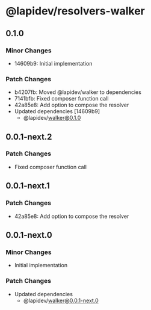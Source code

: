 # @lapidev/resolvers-walker

## 0.1.0

### Minor Changes

- 14609b9: Initial implementation

### Patch Changes

- b4207fb: Moved @lapidev/walker to dependencies
- 7141bfb: Fixed composer function call
- 42a85e8: Add option to compose the resolver
- Updated dependencies [14609b9]
  - @lapidev/walker@0.1.0

## 0.0.1-next.2

### Patch Changes

- Fixed composer function call

## 0.0.1-next.1

### Patch Changes

- 42a85e8: Add option to compose the resolver

## 0.0.1-next.0

### Minor Changes

- Initial implementation

### Patch Changes

- Updated dependencies
  - @lapidev/walker@0.0.1-next.0

